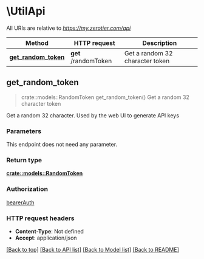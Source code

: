 # \UtilApi

All URIs are relative to *https://my.zerotier.com/api*

Method | HTTP request | Description
------------- | ------------- | -------------
[**get_random_token**](UtilApi.md#get_random_token) | **get** /randomToken | Get a random 32 character token



## get_random_token

> crate::models::RandomToken get_random_token()
Get a random 32 character token

Get a random 32 character.  Used by the web UI to generate API keys

### Parameters

This endpoint does not need any parameter.

### Return type

[**crate::models::RandomToken**](RandomToken.md)

### Authorization

[bearerAuth](../README.md#bearerAuth)

### HTTP request headers

- **Content-Type**: Not defined
- **Accept**: application/json

[[Back to top]](#) [[Back to API list]](../README.md#documentation-for-api-endpoints) [[Back to Model list]](../README.md#documentation-for-models) [[Back to README]](../README.md)

